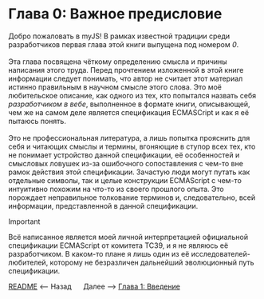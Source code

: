 # Глава 0: Важное предисловие

Добро пожаловать в myJS! В рамках известной традиции среди разработчиков первая глава этой книги
выпущена под номером _0_. <br><br> Эта глава посвящена чёткому определению смысла и причины
написания этого труда. Перед прочтением изложенной в этой книге информации следует понимать, что
автор не считает этот материал истинно правильным в научном смысле этого слова. Это моё любительское
описание, как одного из тех, кто попытался назвать себя _разработчиком в вебе_, выполненное в
формате книги, описывающей, чем же на самом деле является спецификация ECMASCript и как я её пытаюсь
понять. <br><br> Это не профессиональная литература, а лишь попытка прояснить для себя и читающих
смыслы и термины, вгоняющие в ступор всех тех, кто не понимает устройство данной спецификации, её
особенностей и смысловых ловушек из-за ошибочного сопоставления с чем-то вне рамок действия этой
спецификации. Зачастую люди могут путать как отдельные символы, так и целые конструкции ECMAScript с
чем-то интуитивно похожим на что-то из своего прошлого опыта. Это порождает неправильное толкование
терминов и, следовательно, всей информации, представленной в данной спецификации.

> [!IMPORTANT]  
> Всё написанное является моей личной интерпретацией официальной спецификации ECMAScript от комитета
> TC39, и я не являюсь её разработчиком. В каком-то плане я лишь один из её
> исследователей-любителей, которому не безразличен дальнейший эволюционный путь спецификации.

[README](/README.md) <-- Назад &nbsp;&nbsp;&nbsp;&nbsp; Далее -->
[Глава 1: Введение](/Introduction.md)

